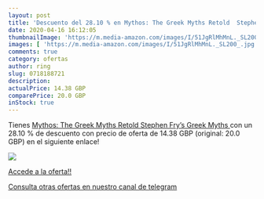 ```yaml
---
layout: post
title: 'Descuento del 28.10 % en Mythos: The Greek Myths Retold  Stephen '
date: 2020-04-16 16:12:05
thumbnailImage: 'https://m.media-amazon.com/images/I/51JgRlMhMnL._SL200_.jpg'
images: [ 'https://m.media-amazon.com/images/I/51JgRlMhMnL._SL200_.jpg' ]
comments: true
category: ofertas
author: ring
slug: 0718188721
description:
actualPrice: 14.38 GBP
comparePrice: 20.0 GBP
inStock: true
---
```


Tienes [Mythos: The Greek Myths Retold  Stephen Fry’s Greek Myths ](https://www.amazon.co.uk/dp/0718188721/?tag=redken01-21) con un 28.10 % de descuento con precio de oferta de 14.38 GBP (original: 20.0 GBP) en el siguiente enlace!

[![](https://m.media-amazon.com/images/I/51JgRlMhMnL._SL200_.jpg)](https://www.amazon.co.uk/dp/0718188721/?tag=redken01-21)

[Accede a la oferta!!](https://www.amazon.co.uk/dp/0718188721/?tag=redken01-21)

[Consulta otras ofertas en nuestro canal de telegram](https://t.me/s/ofertas25)
